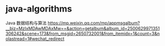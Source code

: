 # java-algorithms
Java 数据结构与算法
https://mp.weixin.qq.com/mp/appmsgalbum?__biz=MzIxMDAwMDAxMw==&action=getalbum&album_id=2500629971351306242&scene=173&from_msgid=2650732001&from_itemidx=1&count=3&nolastread=1#wechat_redirect
